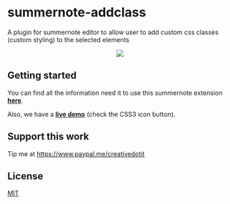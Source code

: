 # summernote-addclass

A plugin for summernote editor to allow user to add custom css classes (custom styling) to the selected elements 

<p align="center">
  <img src="https://cloud.githubusercontent.com/assets/954291/12879122/07e6edd0-ce2f-11e5-94f8-bd630fc7b07a.png" />
</p>

## Getting started

You can find all the information need it to use this summernote extension [**here**](https://github.com/creativeprogramming/summernote-addclass/wiki/).

Also, we have a [**live demo**](https://jsfiddle.net/rastrano/dtgr5q29/) (check the CSS3 icon button).

## Support this work

Tip me at https://www.paypal.me/creativedotit 

## License

[MIT](./LICENSE)

